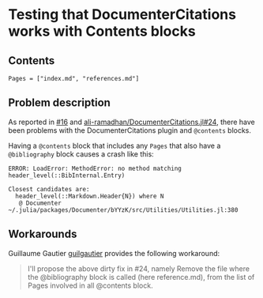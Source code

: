 # Testing that DocumenterCitations works with Contents blocks

## Contents

```@contents
Pages = ["index.md", "references.md"]
```


## Problem description

As reported in [#16](https://github.com/JuliaDocs/DocumenterCitations.jl/issues/16) and [ali-ramadhan/DocumenterCitations.jl#24](https://github.com/ali-ramadhan/DocumenterCitations.jl/issues/24), there have been problems with the DocumenterCitations plugin and `@contents` blocks.

Having a `@contents` block that includes any `Pages` that also have a `@bibliography` block causes a crash like this:

```
ERROR: LoadError: MethodError: no method matching header_level(::BibInternal.Entry)

Closest candidates are:
  header_level(::Markdown.Header{N}) where N
   @ Documenter ~/.julia/packages/Documenter/bYYzK/src/Utilities/Utilities.jl:380
```


## Workarounds

Guillaume Gautier [guilgautier](@cite) provides the following workaround:

> I'll propose the above dirty fix in #24, namely
> Remove the file where the @bibliography block is called (here reference.md), from the list of Pages involved in all @contents block.
